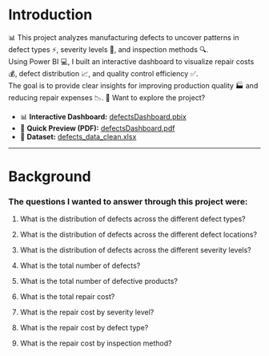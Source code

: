 # Introduction
📊 This project analyzes manufacturing defects to uncover patterns in defect types ⚡, severity levels 🚦, and inspection methods 🔍.  
Using Power BI 💻, I built an interactive dashboard to visualize repair costs 💰, defect distribution 📈, and quality control efficiency ✅.  
The goal is to provide clear insights for improving production quality 🏭 and reducing repair expenses 📉.
🔗 Want to explore the project?  
- 📊 **Interactive Dashboard:** [defectsDashboard.pbix](defectsDashboard.pbix)  
- 📄 **Quick Preview (PDF):** [defectsDashboard.pdf](defectsDashboard.pdf)  
- 📑 **Dataset:** [defects_data_clean.xlsx](defects_data_clean.xlsx)  
---
# Background
### The questions I wanted to answer through this project were:
1. What is the distribution of defects across the different defect types?

2. What is the distribution of defects across the different defect locations?

3. What is the distribution of defects across the different severity levels?

4. What is the total number of defects?

5. What is the total number of defective products?

6. What is the total repair cost?

7. What is the repair cost by severity level?

8. What is the repair cost by defect type?

9. What is the repair cost by inspection method?

